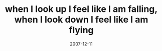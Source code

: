 ---
layout: base.njk
title : 'when I look up I feel like I am falling, when I look down I feel like I am flying' 
view_title : 'when I look up I feel like I am falling, when I look down I feel like I am flying' 
year : '2007' 
date : '2007-12-11' 
img_file : '/drawing/whenilookup.png' 
html_file : 'whenilookup' 
next_html : 'aminotcuteenough.html' 
year_order : '296' 
permalink : "title/{{html_file}}.html"
---